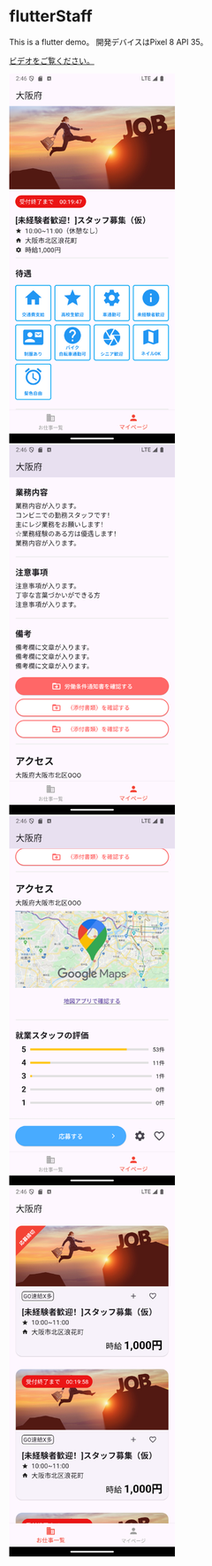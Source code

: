 # flutterStaff

This is a flutter demo。
開発デバイスはPixel 8 API 35。

[ビデオをご覧ください。](https://github.com/PomTTcat/flutterStaff/raw/main/show/record.webm)

<img src="https://raw.githubusercontent.com/PomTTcat/flutterStaff/main/show/1.png" alt="1" width="300"/>
<img src="https://raw.githubusercontent.com/PomTTcat/flutterStaff/main/show/2.png" alt="12" width="300"/>
<img src="https://raw.githubusercontent.com/PomTTcat/flutterStaff/main/show/3.png" alt="13" width="300"/>
<img src="https://raw.githubusercontent.com/PomTTcat/flutterStaff/main/show/4.png" alt="14" width="300"/>


